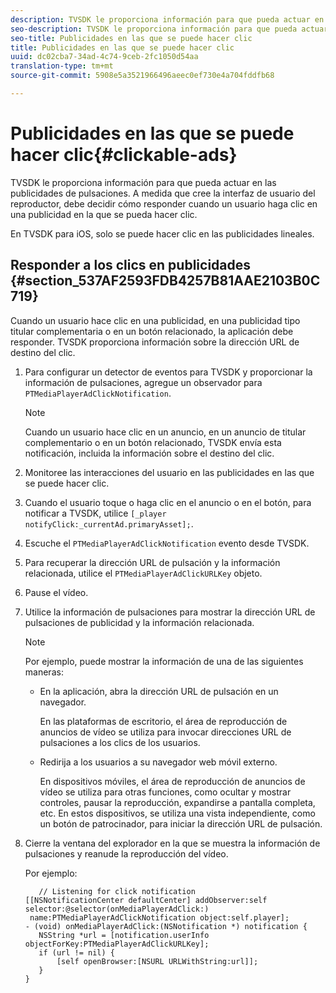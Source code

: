 ```yaml
---
description: TVSDK le proporciona información para que pueda actuar en las publicidades de pulsaciones. A medida que cree la interfaz de usuario del reproductor, debe decidir cómo responder cuando un usuario haga clic en una publicidad en la que se pueda hacer clic.
seo-description: TVSDK le proporciona información para que pueda actuar en las publicidades de pulsaciones. A medida que cree la interfaz de usuario del reproductor, debe decidir cómo responder cuando un usuario haga clic en una publicidad en la que se pueda hacer clic.
seo-title: Publicidades en las que se puede hacer clic
title: Publicidades en las que se puede hacer clic
uuid: dc02cba7-34ad-4c74-9ceb-2fc1050d54aa
translation-type: tm+mt
source-git-commit: 5908e5a3521966496aeec0ef730e4a704fddfb68

---
```



# Publicidades en las que se puede hacer clic{#clickable-ads}

TVSDK le proporciona información para que pueda actuar en las publicidades de pulsaciones. A medida que cree la interfaz de usuario del reproductor, debe decidir cómo responder cuando un usuario haga clic en una publicidad en la que se pueda hacer clic.

En TVSDK para iOS, solo se puede hacer clic en las publicidades lineales.

## Responder a los clics en publicidades {#section_537AF2593FDB4257B81AAE2103B0C719}

Cuando un usuario hace clic en una publicidad, en una publicidad tipo titular complementaria o en un botón relacionado, la aplicación debe responder. TVSDK proporciona información sobre la dirección URL de destino del clic.

1. Para configurar un detector de eventos para TVSDK y proporcionar la información de pulsaciones, agregue un observador para `PTMediaPlayerAdClickNotification`.

   >[!NOTE]
   >
   >Cuando un usuario hace clic en un anuncio, en un anuncio de titular complementario o en un botón relacionado, TVSDK envía esta notificación, incluida la información sobre el destino del clic.

1. Monitoree las interacciones del usuario en las publicidades en las que se puede hacer clic.
1. Cuando el usuario toque o haga clic en el anuncio o en el botón, para notificar a TVSDK, utilice `[_player notifyClick:_currentAd.primaryAsset];`.
1. Escuche el `PTMediaPlayerAdClickNotification` evento desde TVSDK.
1. Para recuperar la dirección URL de pulsación y la información relacionada, utilice el `PTMediaPlayerAdClickURLKey` objeto.
1. Pause el vídeo.
1. Utilice la información de pulsaciones para mostrar la dirección URL de pulsaciones de publicidad y la información relacionada.

   >[!NOTE]
   >
   >Por ejemplo, puede mostrar la información de una de las siguientes maneras:

   * En la aplicación, abra la dirección URL de pulsación en un navegador.

      En las plataformas de escritorio, el área de reproducción de anuncios de vídeo se utiliza para invocar direcciones URL de pulsaciones a los clics de los usuarios.
   * Redirija a los usuarios a su navegador web móvil externo.

      En dispositivos móviles, el área de reproducción de anuncios de vídeo se utiliza para otras funciones, como ocultar y mostrar controles, pausar la reproducción, expandirse a pantalla completa, etc. En estos dispositivos, se utiliza una vista independiente, como un botón de patrocinador, para iniciar la dirección URL de pulsación.

1. Cierre la ventana del explorador en la que se muestra la información de pulsaciones y reanude la reproducción del vídeo.

   Por ejemplo:

   ```
      // Listening for click notification  
   [[NSNotificationCenter defaultCenter] addObserver:self selector:@selector(onMediaPlayerAdClick:)  
    name:PTMediaPlayerAdClickNotification object:self.player]; 
   - (void) onMediaPlayerAdClick:(NSNotification *) notification { 
      NSString *url = [notification.userInfo objectForKey:PTMediaPlayerAdClickURLKey];  
      if (url != nil) { 
          [self openBrowser:[NSURL URLWithString:url]]; 
      } 
   } 
   ```

